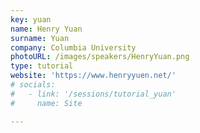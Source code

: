 ```yaml
---
key: yuan
name: Henry Yuan
surname: Yuan
company: Columbia University
photoURL: /images/speakers/HenryYuan.png
type: tutorial
website: 'https://www.henryyuen.net/'
# socials:
#   - link: '/sessions/tutorial_yuan'
#     name: Site

---
```


